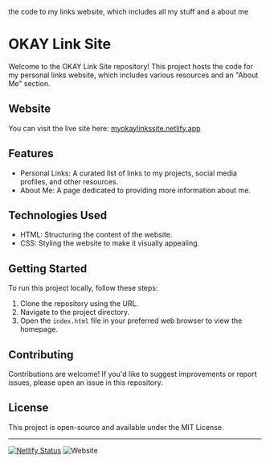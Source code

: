 the code to my links website, which includes all my stuff and a about me
# OKAY Link Site

Welcome to the OKAY Link Site repository! This project hosts the code for my personal links website, which includes various resources and an "About Me" section.

## Website

You can visit the live site here: [myokaylinkssite.netlify.app](https://myokaylinkssite.netlify.app/)

## Features

- Personal Links: A curated list of links to my projects, social media profiles, and other resources.
- About Me: A page dedicated to providing more information about me.

## Technologies Used

- HTML: Structuring the content of the website.
- CSS: Styling the website to make it visually appealing.

## Getting Started

To run this project locally, follow these steps:

1. Clone the repository using the URL.
2. Navigate to the project directory.
3. Open the `index.html` file in your preferred web browser to view the homepage.

## Contributing

Contributions are welcome! If you'd like to suggest improvements or report issues, please open an issue in this repository.

## License

This project is open-source and available under the MIT License.


-----


[![Netlify Status](https://api.netlify.com/api/v1/badges/f9327376-880d-4816-9f86-b3f917c061fa/deploy-status)](https://app.netlify.com/sites/myokaylinkssite/deploys)
![Website](https://img.shields.io/website?label=status&flat&url=https%3A%2F%2Fmyokaylinkssite.netlify.app/)
